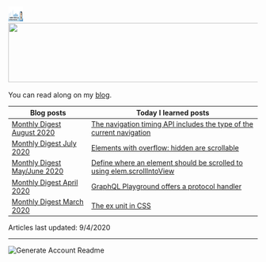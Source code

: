 <img alt width="30" height="30" src="https://raw.githubusercontent.com/stefanjudis/stefanjudis/main/screenshot.png">

<div align="left">
  <img src="https://raw.githubusercontent.com/stefanjudis/stefanjudis/main/headline.svg" width="800" height="120">
</div>

You can read along on my [blog](https://www.stefanjudis.com/).

<!-- TABLE -->
| Blog posts | Today I learned posts |
| --- | --- |
| [Monthly Digest August 2020](https://www.stefanjudis.com/blog/monthly-digest-august-2020/) | [The navigation timing API includes the type of the current navigation](https://www.stefanjudis.com/today-i-learned/the-navigation-timing-api-and-the-type-of-the-current-navigation/) |
| [Monthly Digest July 2020](https://www.stefanjudis.com/blog/monthly-digest-july-2020/) | [Elements with overflow: hidden are scrollable](https://www.stefanjudis.com/today-i-learned/elements-with-overflow-hidden-are-scrollable/) |
| [Monthly Digest May/June 2020](https://www.stefanjudis.com/blog/monthly-digest-may-june-2020/) | [Define where an element should be scrolled to using elem.scrollIntoView ](https://www.stefanjudis.com/today-i-learned/define-where-an-element-should-be-scrolled-to-using-elem-scrollintoview/) |
| [Monthly Digest April 2020](https://www.stefanjudis.com/blog/monthly-digest-april-2020/) | [GraphQL Playground offers a protocol handler](https://www.stefanjudis.com/today-i-learned/graphql-playground-offers-a-protocol-handler/) |
| [Monthly Digest March 2020](https://www.stefanjudis.com/blog/monthly-digest-march-2020/) | [The ex unit in CSS](https://www.stefanjudis.com/today-i-learned/the-ex-unit-in-css/) |

Articles last updated: 9/4/2020
<!-- TABLE_END -->

<!-- BLOG-POST-LIST:START -->
<!-- BLOG-POST-LIST:END -->

---

![Generate Account Readme](https://github.com/stefanjudis/stefanjudis/workflows/Generate%20Account%20Readme/badge.svg)
